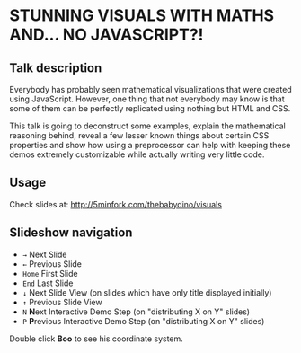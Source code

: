 STUNNING VISUALS WITH MATHS AND... NO JAVASCRIPT?!
=======

## Talk description

Everybody has probably seen mathematical visualizations that were created using JavaScript. However, one thing that not everybody may know is that some of them can be perfectly replicated using nothing but HTML and CSS.

This talk is going to deconstruct some examples, explain the mathematical reasoning behind, reveal a few lesser known things about certain CSS properties and show how using a preprocessor can help with keeping these demos extremely customizable while actually writing very little code.

## Usage

Check slides at: http://5minfork.com/thebabydino/visuals

## Slideshow navigation

* `→` Next Slide
* `←` Previous Slide
* `Home` First Slide
* `End` Last Slide
* `↓` Next Slide View (on slides which have only title displayed initially)
* `↑` Previous Slide View
* `N` **N**ext Interactive Demo Step (on "distributing X on Y" slides)
* `P` **P**revious Interactive Demo Step (on "distributing X on Y" slides)

Double click **Boo** to see his coordinate system.
